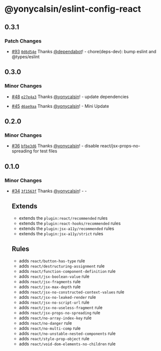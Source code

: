 # @yonycalsin/eslint-config-react

## 0.3.1

### Patch Changes

- [#93](https://github.com/yonycalsin/eslint-config/pull/93) [`0d6d54e`](https://github.com/yonycalsin/eslint-config/commit/0d6d54e2af9c65153bfba4594c1e57ddc31f566d) Thanks [@dependabot](https://github.com/apps/dependabot)! - chore(deps-dev): bump eslint and @types/eslint

## 0.3.0

### Minor Changes

- [#48](https://github.com/yonycalsin/eslint-config/pull/48) [`e27e4a3`](https://github.com/yonycalsin/eslint-config/commit/e27e4a3fc55589ccc610cf59fa8eedbf380c9f85) Thanks [@yonycalsin](https://github.com/yonycalsin)! - update dependencies

- [#45](https://github.com/yonycalsin/eslint-config/pull/45) [`46ae9aa`](https://github.com/yonycalsin/eslint-config/commit/46ae9aa742c414209ecc5a78aaa7aa698a82c1cf) Thanks [@yonycalsin](https://github.com/yonycalsin)! - Mini Update

## 0.2.0

### Minor Changes

- [#36](https://github.com/yonycalsin/eslint-config/pull/36) [`bfbe3d6`](https://github.com/yonycalsin/eslint-config/commit/bfbe3d67bff64a27586cb94cef850675497efa93) Thanks [@yonycalsin](https://github.com/yonycalsin)! - disable react/jsx-props-no-spreading for test files

## 0.1.0

### Minor Changes

- [#34](https://github.com/yonycalsin/eslint-config/pull/34) [`3f1563f`](https://github.com/yonycalsin/eslint-config/commit/3f1563ff78f67352a9ecdf3afe13cb040e90c28c) Thanks [@yonycalsin](https://github.com/yonycalsin)! - -

  ## Extends

  - extends the `plugin:react/recommended` rules
  - extends the `plugin:react-hooks/recommended` rules
  - extends the `plugin:jsx-a11y/recommended` rules
  - extends the `plugin:jsx-a11y/strict` rules

  ## Rules

  - adds `react/button-has-type` rule
  - adds `react/destructuring-assignment` rule
  - adds `react/function-component-definition` rule
  - adds `react/jsx-boolean-value` rule
  - adds `react/jsx-fragments` rule
  - adds `react/jsx-max-depth` rule
  - adds `react/jsx-no-constructed-context-values` rule
  - adds `react/jsx-no-leaked-render` rule
  - adds `react/jsx-no-script-url` rule
  - adds `react/jsx-no-useless-fragment` rule
  - adds `react/jsx-props-no-spreading` rule
  - adds `react/no-array-index-key` rule
  - adds `react/no-danger` rule
  - adds `react/no-multi-comp` rule
  - adds `react/no-unstable-nested-components` rule
  - adds `react/style-prop-object` rule
  - adds `react/void-dom-elements-no-children` rule

